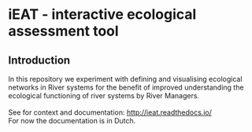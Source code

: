 # iEAT - interactive ecological assessment tool
## Introduction

In this repository we experiment with defining and visualising ecological networks in River systems for the benefit of improved understanding the ecological functioning of river systems by River Managers.\
\
See for context and documentation: http://ieat.readthedocs.io/ \
For now the documentation is in Dutch.

